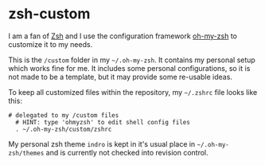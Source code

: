 # zsh-custom
I am a fan of [Zsh](http://www.zsh.org/) and I use the configuration framework [oh-my-zsh](https://github.com/robbyrussell/oh-my-zsh) to customize it to my needs.

This is the `/custom` folder in my `~/.oh-my-zsh`. It contains my personal setup which works fine for me. It includes some personal configurations, so it is not made to be a template, but it may provide some re-usable ideas.

To keep all customized files within the repository, my `~/.zshrc` file looks like this:
    
    # delegated to my /custom files
	  # HINT: type 'ohmyzsh' to edit shell config files
	  . ~/.oh-my-zsh/custom/zshrc

My personal zsh theme `indro` is kept in it's usual place in `~/.oh-my-zsh/themes` and is currently not checked into revision control.
